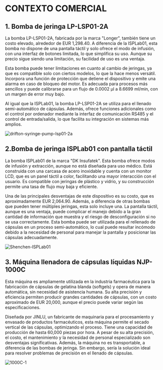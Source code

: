 # CONTEXTO COMERCIAL

## 1. Bomba de jeringa LP-LSP01-2A
La bomba LP-LSP01-2A, fabricada por la marca "Longer", también tiene un costo elevado, alrededor de EUR 1,298.40. A diferencia de la ISPLab01, esta bomba no dispone de una pantalla táctil y solo ofrece el modo de infusión, con una interfaz de botones limitada, lo que simplifica su uso. Aunque su precio sigue siendo una limitación, su facilidad de uso es una ventaja.

Esta bomba puede tener limitaciones en cuanto al cambio de jeringas, ya que es compatible solo con ciertos modelos, lo que la hace menos versátil. Incorpora una función de protección que detiene el dispositivo y emite una alarma en caso de bloqueo del motor. Es adecuada para procesos más sencillos y puede calibrarse para un flujo de 0.0002 μl a 8.6699 ml/min, con un margen de error muy bajo.

Al igual que la ISPLab01, la bomba LP-LSP01-2A se utiliza para el llenado semi-automático de cápsulas. Además, ofrece funciones adicionales como el control por ordenador mediante la interfaz de comunicación RS485 y el control de entrada/salida, lo que facilita su integración en sistemas más amplios.

![drifton-syringe-pump-lsp01-2a](https://github.com/user-attachments/assets/11aca355-82d3-43b9-8b89-7924a4ad288a)

## 2.Bomba de jeringa ISPLab01 con pantalla táctil
La bomba ISPLab01  de la marca "DK Insufatek". Esta bomba ofrece modos de infusión y extracción, aunque no está diseñada para uso médico. Está construida con una carcasa de acero inoxidable y cuenta con un monitor LCD, que es un panel táctil a color, facilitando una mayor interacción con el usuario. Es compatible con jeringas de plástico y vidrio, y su construcción permite una tasa de flujo muy baja y eficiente.

Una de las principales desventajas de este dispositivo es su costo, que es aproximadamente EUR 2,064.90. Además, a diferencia de otras bombas que pueden tener múltiples jeringas, esta solo incluye una. La pantalla táctil, aunque es una ventaja, puede complicar el manejo debido a la gran cantidad de información que muestra y el riesgo de desconfiguración si no se usa correctamente. Esta bomba puede ser utilizada para el rellenado de cápsulas en un proceso semi-automático, lo cual puede resultar incómodo debido a la necesidad de personal para manejar la pantalla y posicionar las cápsulas adecuadamente.

![Shenchen-ISPLab01](https://github.com/user-attachments/assets/b9955c1f-d0b1-4f42-8620-19cd869916ee) 

## 3. Máquina llenadora de cápsulas líquidas NJP-1000C
Esta máquina es ampliamente utilizada en la industria farmacéutica para la fabricación de cápsulas de gelatina blanda (softgels) y opera de manera automática, sin necesidad de asistencia humana. Su alta precisión y eficiencia permiten producir grandes cantidades de cápsulas, con un costo aproximado de EUR 20,000, aunque el precio puede variar según las especificaciones.

Diseñada por JINLU, un fabricante de maquinaria para el procesamiento y envasado de productos farmacéuticos, esta máquina permite el secado vertical de las cápsulas, optimizando el proceso. Tiene una capacidad de producción de hasta 60,000 piezas por hora. A pesar de su alta precisión, el costo, el mantenimiento y la necesidad de personal especializado son desventajas significativas. Además, la máquina no es transportable, a diferencia de las bombas de jeringa. Sin embargo, sería la solución ideal para resolver problemas de precisión en el llenado de cápsulas.

![1000C-1](https://github.com/user-attachments/assets/4a3b6e35-1c12-4b64-a8d8-0da21cf1e3b4)



